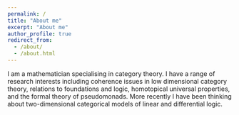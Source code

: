 ```yaml
---
permalink: /
title: "About me"
excerpt: "About me"
author_profile: true
redirect_from: 
  - /about/
  - /about.html
---
```


I am a mathematician specialising in category theory.  I have a range of research interests including coherence issues in low dimensional category theory, relations to foundations and logic, homotopical universal properties, and the formal theory of pseudomonads. More recently I have been thinking about two-dimensional categorical models of linear and differential logic.
